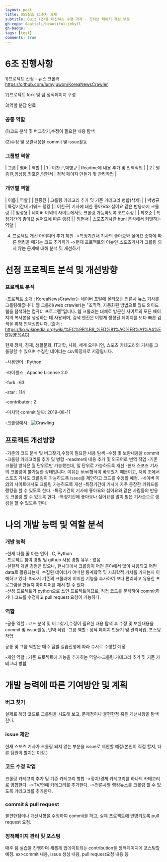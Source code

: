 ```yaml
---
layout: post
title: OSS실습 11주차 과제
subtitle: Quiz (2)를 대신하는 수행 과제 - 깃허브 페이지 작성 부문
gh-repo: daattali/beautiful-jekyll
gh-badge: 
tags: [test]
comments: true
---
```




# 6조 진행사항

 1)프로젝트 선정 - 뉴스 크롤러 https://github.com/lumyjuwon/KoreaNewsCrawler
  
 2)프로젝트 fork 및 팀 정적페이지 구성
  
 3)역할 분담 완료
 
### 공통 역할
 
 (1)코드 분석 및 버그찾기,수정이 필요한 내용 탐색 
 
 (2)수정 및 보완내용을 commit 및 issue활동

### 그룹별 역할

| 그룹 | 멤버 | 역할 | 
| 1 | 이찬구,박병규 | Readme에 내용 추가 및 번역작업 | 
| 2 | 원종원,임성용,최호준,임현서 |  정적 페이지 만들기 및 관리작업 | 


### 개인별 역할


| 이름 | 역할 | 
| 원종원 | 크롤링 카테고리 추가 및 기존 카테고리 병합(삭제)  | 
| 박병규 | 특정기간내 키워드 랭킹  | 
| 이찬구| 기사에 대한 좋아요와 싫어요 같은 반응까지 크롤링  | 
| 임성용 | 네이버 이외의 사이트에서도 크롤링 가능하도록 코드수정  | 
| 최호준 | 특정기간의 좋아요 싫어요에 따른 랭킹 | 
| 임현서 | 스포츠기사란 html 분석해서 커밋하는 역할 | 
 
 
  4) 프로젝트 개선 아이디어 추가 제안
  ->특정기간내 기사의 좋아요와 싫어요 숫자에 따른 랭킹을 매기는 코드 추가하기
  ->현재 프로젝트의 이슈인 스포츠기사가 크롤링 되지 않는 문제에 대해 분석 및 개선하기
 
# 선정 프로젝트 분석 및 개선방향

### 프로젝트 분석

-프로젝트 소개 : KoreaNewsCrawler는 네이버 포털에 올라오는 언론사 뉴스 기사를 크롤링해줍니다. 웹 크롤러(web crawler)는 "조직적, 자동화된 방법으로 월드 와이드 웹을 탐색하는 컴퓨터 프로그램"입니다..웹 크롤러는 대체로 방문한 사이트의 모든 페이지의 복사본을 생성하는 데 사용되며, 검색 엔진은 이렇게 생성된 페이지를 보다 빠른 검색을 위해 인덱싱합니다.
(출처 : https://ko.wikipedia.org/wiki/%EC%9B%B9_%ED%81%AC%EB%A1%A4%EB%9F%AC)

현재 정치, 경제, 생활문화, IT과학, 사회, 세계 오피니언, 스포츠 카테고리의 기사를 크롤링할 수 있으며 수집한 데이터는 csv확장자로 저장됩니다.


-사용언어 : Python

-라이센스 : Apache License 2.0

-fork : 63

-star : 114

-contributer : 2

-마지막 commit 날짜: 2019-08-11 

-크롤링예시 : ![Crawling](https://raw.githubusercontent.com/lumyjuwon/KoreaNewsCrawler/master/img/article_result.PNG)

## 프로젝트 개선방향

-기존의 코드 분석 및 버그찾기,수정이 필요한 내용 탐색
-수정 및 보완내용을 commit
-크롤링 카테고리를 추가 및 병합
-readme에  내용 추가 및 외국어로 번역 작업
-기존 크롤링 방식은 월 단위로만 가능했는데, 일 단위로 가능하도록 개선
-현재 스포츠 기사의 크롤링이 불가능한 상태입니다. 이유는 html형식이 바뀌었기 때문이고, 저희 조에서 스포츠 기사도 크롤링이 가능하도록 issue를 제안하고 코드를 수정할 예정.
-네이버 이외의 사이트에서도 크롤링 가능하도록 개선
-특정기간에 기사에 자주 등장한 키워드를 랭킹을 할 수 있도록 한다.
-특정기간의 기사에 좋아요와 싫어요와 같은 사람들의 반응도 크롤링 할 수 있도록 한다.
-특정기간에 좋아요나 싫어요를 많이 받은 기사순으로 랭킹을 할 수 있도록 한다.

# 나의 개발 능력 및 역할 분석

### 개발 능력

-현재 다룰 줄 아는 언어 : C, Python
<br>
-프로젝트 참여 경험 및 github 사용 경험 유무 : 없음
<br>
-실질적 개발 경험은 없으나, 현시대에서 크롤링이 어떤 분야에서 많이 사용되고 어떤 data로 활용되는지, 수집된 데이터가 어떠한 통계학적 및 사회학적 가치를 가지는지 이해하고 있다. 따라서 기존의 크롤러에 어떠한 기능을 추가하여 보다 편리하고 유용한 프로그램을 만들지 아이디어를 제시 할 수 있다.
<br>
-선정 프로젝트가 python으로 쓰인 프로젝트이므로, 직접 코드를 분석하여 commit하거나 코드를 수정하고 pull request 요청이 가능하다. 
<br>
### 역할
-공통 역할 : 코드 분석 및 버그찾기,수정이 필요한 내용 탐색 후 수정 및 보완내용을 commit 및 issue활동, 번역 작업
-그룹 역할 : 정적 페이지 만들기 및 관리작업, 포스팅 작업

공통 및 그룹 역할은 매주 팀별 실습진행에 따라 수시로 수행할 예정

-개인 역할 : 기존 프로젝트에 기능을 추가하는 역할->크롤링 카테고리 추가 및 기존 카테고리 병합


# 개발 능력에 따른 기여방안 및 계획

### 버그 찾기
실제로 해당 코드로 크롤링을 시도해 보고, 문제점이나 불편한점 혹은 개선사항을 탐색한다.

### issue 제안
현재 스포츠 기사가 크롤링 되지 않는 부분을 issue로 제안할 예정(본인이 직접 할지, 다른 팀원이 할지는 미정.)

### 코드 수정 작업
크롤링 카테고리 추가 및 기존 카테고리 병합
            ->정치/경제 카테고리를 하나의 카테고리로 병합한다.
            ->TV/연예 카테고리를 추가한다.
            ->언론사별 랭킹뉴스를 크롤링 할 수 있도록 카테고리를 추가한다.

### commit & pull request
불편한점이나 개선사항을 수정하여 commit을 하고, 실제 프로젝트에 반영되도록 pull request 요청.

### 정적페이지 관리 및 포스팅
매주 팀 실습을 진행하며 새롭게 업데이트되는 contribution을 정적페이지에 포스팅할 예정.
ex>commit 내용, issue 생성 내용, pull request요청 내용 등






